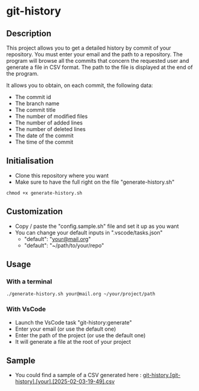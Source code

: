 # git-history

## Description
This project allows you to get a detailed history by commit of your repository.
You must enter your email and the path to a repository.
The program will browse all the commits that concern the requested user and generate a file in CSV format.
The path to the file is displayed at the end of the program.

It allows you to obtain, on each commit, the following data:
- The commit id
- The branch name
- The commit title
- The number of modified files
- The number of added lines
- The number of deleted lines
- The date of the commit
- The time of the commit

## Initialisation
- Clone this repository where you want
- Make sure to have the full right on the file "generate-history.sh"
```
chmod +x generate-history.sh
```

## Customization
- Copy / paste the "config.sample.sh" file and set it up as you want
- You can change your default inputs in ".vscode/tasks.json"
  - "default": "your@mail.org"
  - "default": "~/path/to/your/repo"

## Usage

### With a terminal
```
./generate-history.sh your@mail.org ~/your/project/path
```

### With VsCode
- Launch the VsCode task "git-history:generate"
- Enter your email (or use the default one)
- Enter the path of the project (or use the default one)
- It will generate a file at the root of your project

## Sample
- You could find a sample of a CSV generated here : 
[git-history.[git-history].[your].[2025-02-03-19-49].csv](git-history/git-history.[git-history].[your].[2025-02-03-19-49].csv)
